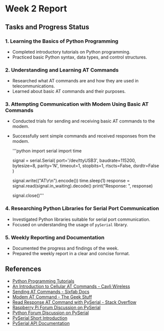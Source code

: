 # Week 2 Report

## Tasks and Progress Status

### 1. Learning the Basics of Python Programming
- Completed introductory tutorials on Python programming.
- Practiced basic Python syntax, data types, and control structures.

### 2. Understanding and Learning AT Commands
- Researched what AT commands are and how they are used in telecommunications.
- Learned about basic AT commands and their purposes.

### 3. Attempting Communication with Modem Using Basic AT Commands
- Conducted trials for sending and receiving basic AT commands to the modem.
- Successfully sent simple commands and received responses from the modem.

  '''python
  import serial
  import time

  signal = serial.Serial(
    port='/dev/ttyUSB3',
    baudrate=115200,
    bytesize=8,
    parity='N',
    timeout=1,
    stopbits=1,
    rtscts=False,
    dsrdtr=False
  )
 
  signal.write(("AT\r\n").encode())
  time.sleep(1)
  response = signal.read(signal.in_waiting).decode()
  print("Response: ", response)

  signal.close()'''

### 4. Researching Python Libraries for Serial Port Communication
- Investigated Python libraries suitable for serial port communication.
- Focused on understanding the usage of `pySerial` library.

### 5. Weekly Reporting and Documentation
- Documented the progress and findings of the week.
- Prepared the weekly report in a clear and concise format.

## References
- [Python Programming Tutorials](https://www.youtube.com/playlist?list=PLWctyKyPphPiul3WbHkniANLqSheBVP3O)
- [An Introduction to Cellular AT Commands - Cavli Wireless](https://www.cavliwireless.com/blog/nerdiest-of-things/an-introduction-to-cellular-at-commands.html)
- [Sending AT Commands - Sixfab Docs](https://docs.sixfab.com/page/sending-at-commands)
- [Modem AT Command - The Geek Stuff](https://www.thegeekstuff.com/2013/05/modem-at-command/)
- [Read Response AT Command with PySerial - Stack Overflow](https://stackoverflow.com/questions/23532038/read-response-at-command-with-pyserial)
- [Raspberry Pi Forum Discussion on PySerial](https://forums.raspberrypi.com/viewtopic.php?t=113664)
- [Python Forum Discussion on PySerial](https://python-forum.io/thread-35651.html)
- [PySerial Short Introduction](https://pyserial.readthedocs.io/en/latest/shortintro.html)
- [PySerial API Documentation](https://pyserial.readthedocs.io/en/latest/pyserial_api.html)
